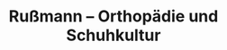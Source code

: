 ---
title: "Rußmann – Orthopädie und Schuhkultur"
url: /miltenberg/russmann-orthopaedie-und-schuhkultur/
shop: Schuhe
---